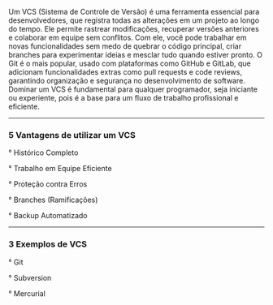 Um VCS (Sistema de Controle de Versão) é uma ferramenta essencial para desenvolvedores, que registra todas as alterações em um projeto ao longo do tempo. Ele permite rastrear modificações, recuperar versões anteriores e colaborar em equipe sem conflitos. Com ele, você pode trabalhar em novas funcionalidades sem medo de quebrar o código principal, criar branches para experimentar ideias e mesclar tudo quando estiver pronto. O Git é o mais popular, usado com plataformas como GitHub e GitLab, que adicionam funcionalidades extras como pull requests e code reviews, garantindo organização e segurança no desenvolvimento de software. Dominar um VCS é fundamental para qualquer programador, seja iniciante ou experiente, pois é a base para um fluxo de trabalho profissional e eficiente. 

---

### 5 Vantagens de utilizar um VCS 

° Histórico Completo  

° Trabalho em Equipe Eficiente 

° Proteção contra Erros 

° Branches (Ramificações) 

° Backup Automatizado

---

### 3 Exemplos de VCS 

° Git 

° Subversion 

° Mercurial  
